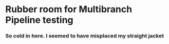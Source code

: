 # Rubber room for Multibranch Pipeline testing

### So cold in here. I seemed to have misplaced my straight jacket